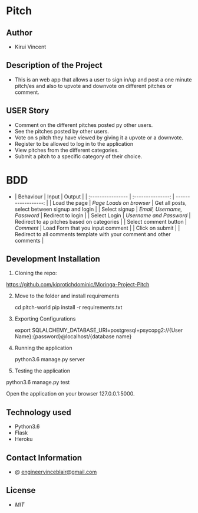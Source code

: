 # Pitch

## Author

- Kirui Vincent

## Description of the Project

- This is an web app that allows a user to sign in/up and post a one minute pitch/es and also to upvote and downvote on different pitches or comment.

## USER Story

- Comment on the different pitches posted py other users.
- See the pitches posted by other users.
- Vote on s pitch they have viewed by giving it a upvote or a downvote.
- Register to be allowed to log in to the application
- View pitches from the different categories.
- Submit a pitch to a specific category of their choice.

# BDD 

- | Behaviour | Input | Output |
| :---------------- | :---------------: | ------------------: |
| Load the page | *Page Loads on browser* | Get all posts, select between signup and login |
| Select signup | *Email, Username, Password* | Redirect to login |
| Select Login | *Username and Password* | Redirect to ap pitches based on categories |
| Select comment button | *Comment* | Load Form that you input comment |
| Click on submit |  | Redirect to all comments template with your comment and other comments |

## Development Installation 

1. Cloning the repo:

https://github.com/kiprotichdominic/Moringa-Project-Pitch

2. Move to the folder and install requirements

    cd pitch-world
    pip install -r requirements.txt

3. Exporting Configurations

    export SQLALCHEMY_DATABASE_URI=postgresql+psycopg2://{User Name}:{password}@localhost/{database name}

4. Running the application

    python3.6 manage.py server

5. Testing the application

 python3.6 manage.py test

Open the application on your browser 127.0.0.1:5000.

## Technology used
- Python3.6
- Flask
- Heroku

## Contact Information

- @ engineervinceblair@gmail.com 

## License
- *MIT*